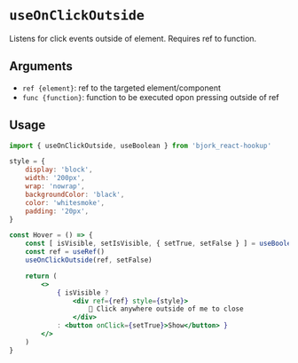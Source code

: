 # `useOnClickOutside`
Listens for click events outside of element. Requires ref to function.

## Arguments
- `ref {element}`: ref to the targeted element/component
- `func {function}`: function to be executed opon pressing outside of ref

## Usage
```jsx
import { useOnClickOutside, useBoolean } from 'bjork_react-hookup'

style = {
	display: 'block',
	width: '200px',
	wrap: 'nowrap',
	backgroundColor: 'black',
	color: 'whitesmoke',
	padding: '20px',
}

const Hover = () => {
	const [ isVisible, setIsVisible, { setTrue, setFalse } ] = useBoolean()
	const ref = useRef()
	useOnClickOutside(ref, setFalse)

	return (
		<>
			{ isVisible ?
				<div ref={ref} style={style}>
					👋 Click anywhere outside of me to close
				</div>
			: <button onClick={setTrue}>Show</button> }
		</>
	)
}
```